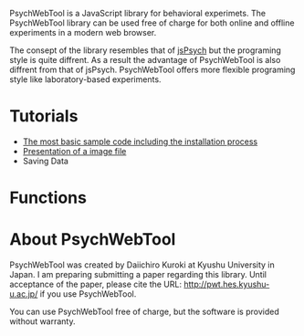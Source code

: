 PsychWebTool is a JavaScript library for behavioral experimets. The PsychWebTool library can be used free of charge for both online and offline experiments in a modern web browser.

The consept of the library resembles that of [jsPsych](http://www.jspsych.org/) but the programing style is quite diffrent. As a result the advantage of PsychWebTool is also diffrent from that of jsPsych. PsychWebTool offers more flexible programing style like laboratory-based experiments.

# Tutorials
- [The most basic sample code including the installation process](tutorials/howtouse.md)
- [Presentation of a image file](tutorials/presentImage.md)
- Saving Data

# Functions

# About PsychWebTool

PsychWebTool was created by Daiichiro Kuroki at Kyushu University in Japan. I am preparing submitting a paper regarding this library. Until acceptance of the paper, please cite the URL: http://pwt.hes.kyushu-u.ac.jp/ if you use PsychWebTool.

You can use PsychWebTool free of charge, but the software is provided without warranty.
